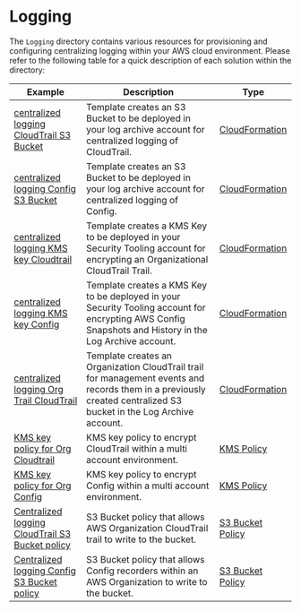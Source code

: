 # Logging

The `Logging` directory contains various resources for provisioning and configuring centralizing logging within your AWS cloud environment. Please refer to the following table for a quick description of each solution within the directory:

| Example | Description | Type |
| --------------- | ----------- | ---- |
| [centralized logging CloudTrail S3 Bucket](./centralized-logging-cloudtrail-s3-bucket/) | Template creates an S3 Bucket to be deployed in your log archive account for centralized logging of CloudTrail. | [CloudFormation](./centralized-logging-cloudtrail-s3-bucket/cfn-centralized-logging-cloudtrail-s3-bucket.yaml) |
| [centralized logging Config S3 Bucket](./centralized-logging-config-s3-bucket/)  | Template creates an S3 Bucket to be deployed in your log archive account for centralized logging of Config. | [CloudFormation](./centralized-logging-config-s3-bucket/cfn-centralized-logging-config-s3-bucket.yaml) |
| [centralized logging KMS key Cloudtrail](./centralized-logging-kms-key-cloudtrail/) | Template creates a KMS Key to be deployed in your Security Tooling account for encrypting an Organizational CloudTrail Trail. | [CloudFormation](./centralized-logging-kms-key-cloudtrail/cfn-centralized-logging-kms-key-cloudtrail.yaml) |
| [centralized logging KMS key Config](./centralized-logging-kms-key-config/) | Template creates a KMS Key to be deployed in your Security Tooling account for encrypting AWS Config Snapshots and History in the Log Archive account. | [CloudFormation](./centralized-logging-kms-key-config/cfn-centralized-logging-kms-key-config.yaml)  |
| [centralized logging Org Trail CloudTrail](./cfn-centralized-logging-org-trail-cloudtrail/) | Template creates an Organization CloudTrail trail for management events and records them in a previously created centralized S3 bucket in the Log Archive account. | [CloudFormation](./centralized-logging-org-trail-cloudtrail/cfn-centralized-logging-org-trail-cloudtrail.yaml) |
| [KMS key policy for Org Cloudtrail](./kms-key-policy-for-org-cloudtrail/) | KMS key policy to encrypt CloudTrail within a multi account environment. | [KMS Policy](./kms-key-policy-for-org-cloudtrail/kms-key-policy-cloudtrail.json) |
| [KMS key policy for Org Config](./kms-key-policy-for-org-config/)| KMS key policy to encrypt Config within a multi account environment. | [KMS Policy](./kms-key-policy-for-org-config/kms-key-policy-config.json) |
| [Centralized logging CloudTrail S3 Bucket policy](./s3-bucket-policy-centralized-logging-cloudtrail/) | S3 Bucket policy that allows AWS Organization CloudTrail trail to write to the bucket. | [S3 Bucket Policy](./s3-bucket-policy-centralized-logging-cloudtrail/centralized-logging-cloudtrail-s3-bucket-policy.json) |
| [Centralized logging Config S3 Bucket policy](./s3-bucket-policy-centralized-logging-config/) | S3 Bucket policy that allows Config recorders within an AWS Organization to write to the bucket. | [S3 Bucket Policy](./s3-bucket-policy-centralized-logging-config/centralized-logging-config-s3-bucket-policy.json) |

